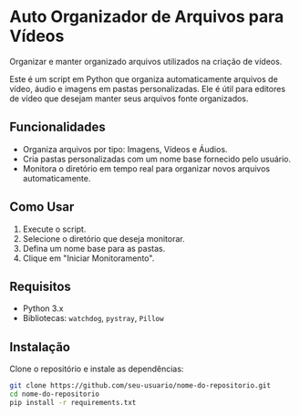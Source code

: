

# Auto Organizador de Arquivos para Vídeos
Organizar e manter organizado arquivos utilizados na criação de vídeos.

Este é um script em Python que organiza automaticamente arquivos de vídeo, áudio e imagens em pastas personalizadas. Ele é útil para editores de vídeo que desejam manter seus arquivos fonte organizados.

## Funcionalidades

- Organiza arquivos por tipo: Imagens, Vídeos e Áudios.
- Cria pastas personalizadas com um nome base fornecido pelo usuário.
- Monitora o diretório em tempo real para organizar novos arquivos automaticamente.

## Como Usar

1. Execute o script.
2. Selecione o diretório que deseja monitorar.
3. Defina um nome base para as pastas.
4. Clique em "Iniciar Monitoramento".

## Requisitos

- Python 3.x
- Bibliotecas: `watchdog`, `pystray`, `Pillow`

## Instalação

Clone o repositório e instale as dependências:

```bash
git clone https://github.com/seu-usuario/nome-do-repositorio.git
cd nome-do-repositorio
pip install -r requirements.txt
